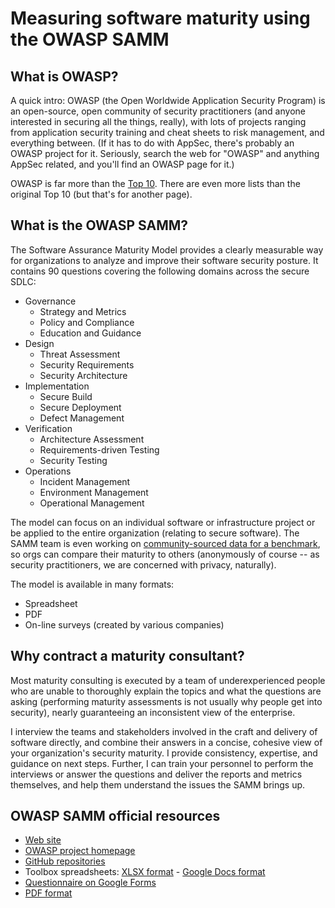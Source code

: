 # Measuring software maturity using the OWASP SAMM

## What is OWASP?

A quick intro: OWASP (the Open Worldwide Application Security Program) is an open-source, open community of security practitioners (and anyone interested in securing all the things, really), with lots of projects ranging from application security training and cheat sheets to risk management, and everything between. (If it has to do with AppSec, there's probably an OWASP project for it. Seriously, search the web for "OWASP" and anything AppSec related, and you'll find an OWASP page for it.) 

OWASP is far more than the [Top 10](https://owasp.org/www-project-top-ten). There are even more lists than the original Top 10 (but that's for another page).

## What is the OWASP SAMM?

The Software Assurance Maturity Model provides a clearly measurable way for organizations to analyze and improve their software security posture. It contains 90 questions covering the following domains across the secure SDLC:

* Governance
  * Strategy and Metrics
  * Policy and Compliance
  * Education and Guidance
* Design
  * Threat Assessment
  * Security Requirements
  * Security Architecture
* Implementation
  * Secure Build
  * Secure Deployment
  * Defect Management
* Verification
  * Architecture Assessment
  * Requirements-driven Testing
  * Security Testing
* Operations
  * Incident Management
  * Environment Management
  * Operational Management

The model can focus on an individual software or infrastructure project or be applied to the entire organization (relating to secure software). The SAMM team is even working on [community-sourced data for a benchmark](https://owaspsamm.org/benchmark), so orgs can compare their maturity to others (anonymously of course -- as security practitioners, we are concerned with privacy, naturally). 

The model is available in many formats:
* Spreadsheet
* PDF
* On-line surveys (created by various companies)

## Why contract a maturity consultant?
Most maturity consulting is executed by a team of underexperienced people who are unable to thoroughly explain the topics and what the questions are asking (performing maturity assessments is not usually why people get into security), nearly guaranteeing an inconsistent view of the enterprise. 

I interview the teams and stakeholders involved in the craft and delivery of software directly, and combine their answers in a concise, cohesive view of your organization's security maturity. I provide consistency, expertise, and guidance on next steps. Further, I can train your personnel to perform the interviews or answer the questions and deliver the reports and metrics themselves, and help them understand the issues the SAMM brings up.

## OWASP SAMM official resources

* [Web site](https://owaspsamm.org)
* [OWASP project homepage](https://owasp.org/www-project-samm)
* [GitHub repositories](https://github.com/owaspsamm)
* Toolbox spreadsheets: [XLSX format](https://github.com/owaspsamm/core/releases/latest) - [Google Docs format](https://docs.google.com/spreadsheets/d/1jmLVltRhuG19AX5cLUcWH1Qox2Uic17rD29gMVG5zDE/view#gid=1716553355)
* [Questionnaire on Google Forms](https://forms.gle/r9n6NaifRRKmvTkJ7)
* [PDF format](https://drive.google.com/file/d/1cI3Qzfrly_X89z7StLWI5p_Jfqs0-OZv/view?usp=sharing)

